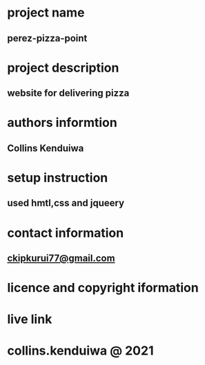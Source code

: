 # project name

## perez-pizza-point

# project description

## website for delivering pizza

# authors informtion

## Collins Kenduiwa

# setup instruction

## used hmtl,css and jqueery

# contact information

## ckipkurui77@gmail.com

# licence and copyright iformation

# live link

# collins.kenduiwa @ 2021
